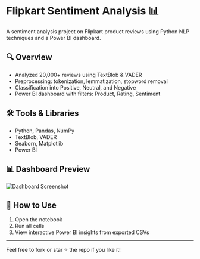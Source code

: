 
# Flipkart Sentiment Analysis 📊

A sentiment analysis project on Flipkart product reviews using Python NLP techniques and a Power BI dashboard.

## 🔍 Overview
- Analyzed 20,000+ reviews using TextBlob & VADER
- Preprocessing: tokenization, lemmatization, stopword removal
- Classification into Positive, Neutral, and Negative
- Power BI dashboard with filters: Product, Rating, Sentiment

## 🛠️ Tools & Libraries
- Python, Pandas, NumPy
- TextBlob, VADER
- Seaborn, Matplotlib
- Power BI

## 📊 Dashboard Preview
![Dashboard Screenshot](<img width="1329" height="732" alt="Screenshot 2025-07-27 093024" src="https://github.com/user-attachments/assets/5587ed9d-3d44-4a03-9d11-f0a8fc09d366" />
)
## 🔗 How to Use
1. Open the notebook
2. Run all cells
3. View interactive Power BI insights from exported CSVs

---

Feel free to fork or star ⭐ the repo if you like it!

